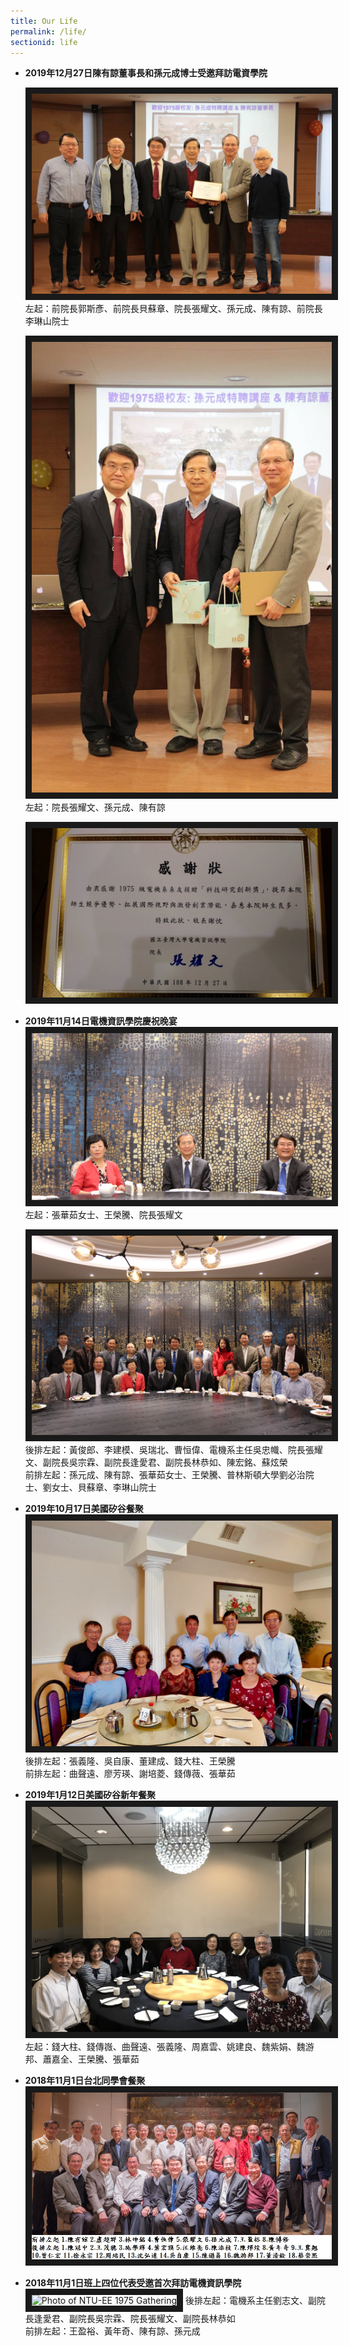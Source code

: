```yaml
---
title: Our Life
permalink: /life/
sectionid: life
---
```

- **2019年12月27日陳有諒董事長和孫元成博士受邀拜訪電資學院**

  <img src="/img/陳有諒董事長和孫元成博士受邀拜訪電資學院1.jpg"
alt="陳有諒董事長和孫元成博士受邀拜訪電資學院1" border="10" />
  左起：前院長郭斯彥、前院長貝蘇章、院長張耀文、孫元成、陳有諒、前院長李琳山院士

  <img src="/img/陳有諒董事長和孫元成博士受邀拜訪電資學院2.jpg"
alt="陳有諒董事長和孫元成博士受邀拜訪電資學院2" border="10" />
  左起：院長張耀文、孫元成、陳有諒

  <img src="/img/陳有諒董事長和孫元成博士受邀拜訪電資學院3.jpg"
alt="陳有諒董事長和孫元成博士受邀拜訪電資學院3" border="10" />

- **2019年11月14日電機資訊學院慶祝晚宴**
  <img src="/img/張華茹女士、王榮騰、張耀文院長.jpg"
alt="張華茹女士、王榮騰、張耀文院長" border="10" />
  左起：張華茹女士、王榮騰、院長張耀文

  <img src="/img/2019年11月14日電機資訊學院慶祝晚宴.jpg"
  alt="2019年11月14日電機資訊學院慶祝晚宴" border="10" />
  後排左起：黃俊郎、李建模、吳瑞北、曹恒偉、電機系主任吳忠幟、院長張耀文、副院長吳宗霖、副院長逢愛君、副院長林恭如、陳宏銘、蘇炫榮<br>
  前排左起：孫元成、陳有諒、張華茹女士、王榮騰、普林斯頓大學劉必治院士、劉女士、貝蘇章、李琳山院士

- **2019年10月17日美國矽谷餐聚**
  <img src="/img/20191017FullSizeRender.jpg"
alt="2019年10月17日美國矽谷餐聚" border="10" />
  後排左起：張義隆、吳自康、董建成、錢大柱、王榮騰<br>
  前排左起：曲聲遠、廖芳瑛、謝培菱、錢傳薇、張華茹

- **2019年1月12日美國矽谷新年餐聚**
  <img src="/img/2019年1月12日美國矽谷新年餐聚.jpg"
alt="2019年1月12日美國矽谷新年餐聚" border="10" />
  左起：錢大柱、錢傳嶶、曲聲遠、張義隆、周嘉雲、姚建良、魏紫娟、魏游邦、蕭嘉全、王榮騰、張華茹

- **2018年11月1日台北同學會餐聚**
  <img src="/img/NTUEE1975.jpg"
alt="Photo of NTU-EE 1975 Gathering" border="10" />

- **2018年11月1日班上四位代表受邀首次拜訪電機資訊學院**
  <img src="/img/20181101.jpg"
alt="Photo of NTU-EE 1975 Gathering" border="10" />
  後排左起：電機系主任劉志文、副院長逢愛君、副院長吳宗霖、院長張耀文、副院長林恭如<br>
  前排左起：王盈裕、黃年奇、陳有諒、孫元成
